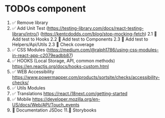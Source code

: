 # TODOs <Range /> component

1. ✅ Remove library
2. ✅ Add Unit Test
   (https://testing-library.com/docs/react-testing-library/intro/)
   (https://kentcdodds.com/blog/stop-mocking-fetch)
   2.1 🔳 Add test to Hooks
   2.2 🔳 Add test to Components
   2.3 🔳 Add test to Helpers/Api/Utils
   2.3 🔳 Check coverage
3. ✅ CSS Modules
   (https://medium.com/@ralph1786/using-css-modules-in-react-app-c2079eadbb87)
4. ✅ HOOKS (Local Storage, API, common methods)
   https://en.reactjs.org/docs/hooks-custom.html
5. ✅ WEB Accessibility
   https://www.powermapper.com/products/sortsite/checks/accessibility-checks/
6. ✅ Utils Modules
7. ✅ Translations
   https://react.i18next.com/getting-started
8. ✅ Mobile
   https://developer.mozilla.org/en-US/docs/Web/API/Touch_events
9. 🔳 Documentation JSDoc
   11.🔳 Storybooks
